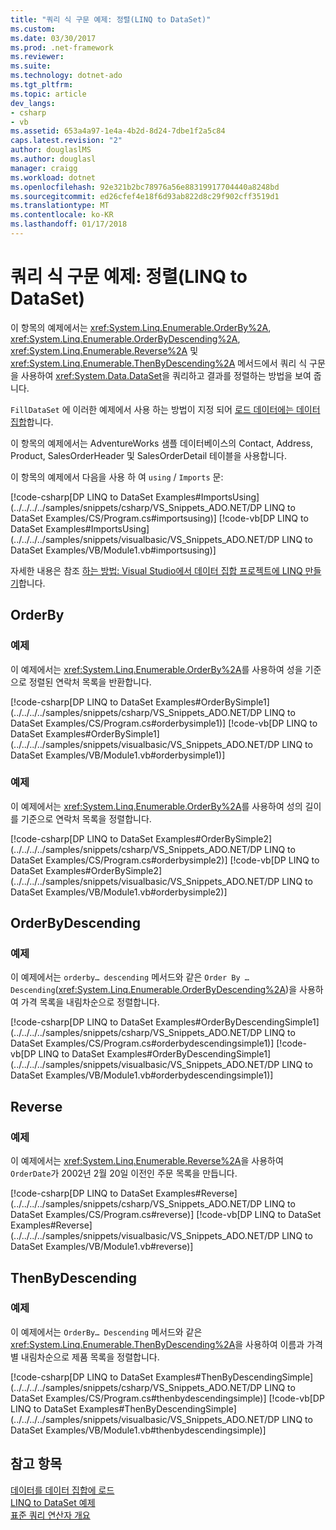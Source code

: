 ```yaml
---
title: "쿼리 식 구문 예제: 정렬(LINQ to DataSet)"
ms.custom: 
ms.date: 03/30/2017
ms.prod: .net-framework
ms.reviewer: 
ms.suite: 
ms.technology: dotnet-ado
ms.tgt_pltfrm: 
ms.topic: article
dev_langs:
- csharp
- vb
ms.assetid: 653a4a97-1e4a-4b2d-8d24-7dbe1f2a5c84
caps.latest.revision: "2"
author: douglaslMS
ms.author: douglasl
manager: craigg
ms.workload: dotnet
ms.openlocfilehash: 92e321b2bc78976a56e88319917704440a8248bd
ms.sourcegitcommit: ed26cfef4e18f6d93ab822d8c29f902cff3519d1
ms.translationtype: MT
ms.contentlocale: ko-KR
ms.lasthandoff: 01/17/2018
---
```

# <a name="query-expression-syntax-examples-ordering-linq-to-dataset"></a>쿼리 식 구문 예제: 정렬(LINQ to DataSet)
이 항목의 예제에서는 <xref:System.Linq.Enumerable.OrderBy%2A>, <xref:System.Linq.Enumerable.OrderByDescending%2A>, <xref:System.Linq.Enumerable.Reverse%2A> 및 <xref:System.Linq.Enumerable.ThenByDescending%2A> 메서드에서 쿼리 식 구문을 사용하여 <xref:System.Data.DataSet>을 쿼리하고 결과를 정렬하는 방법을 보여 줍니다.  
  
 `FillDataSet` 에 이러한 예제에서 사용 하는 방법이 지정 되어 [로드 데이터에는 데이터 집합](../../../../docs/framework/data/adonet/loading-data-into-a-dataset.md)합니다.  
  
 이 항목의 예제에서는 AdventureWorks 샘플 데이터베이스의 Contact, Address, Product, SalesOrderHeader 및 SalesOrderDetail 테이블을 사용합니다.  
  
 이 항목의 예제에서 다음을 사용 하 여 `using` / `Imports` 문:  
  
 [!code-csharp[DP LINQ to DataSet Examples#ImportsUsing](../../../../samples/snippets/csharp/VS_Snippets_ADO.NET/DP LINQ to DataSet Examples/CS/Program.cs#importsusing)]
 [!code-vb[DP LINQ to DataSet Examples#ImportsUsing](../../../../samples/snippets/visualbasic/VS_Snippets_ADO.NET/DP LINQ to DataSet Examples/VB/Module1.vb#importsusing)]  
  
 자세한 내용은 참조 [하는 방법: Visual Studio에서 데이터 집합 프로젝트에 LINQ 만들기](../../../../docs/framework/data/adonet/how-to-create-a-linq-to-dataset-project-in-vs.md)합니다.  
  
## <a name="orderby"></a>OrderBy  
  
### <a name="example"></a>예제  
 이 예제에서는 <xref:System.Linq.Enumerable.OrderBy%2A>를 사용하여 성을 기준으로 정렬된 연락처 목록을 반환합니다.  
  
 [!code-csharp[DP LINQ to DataSet Examples#OrderBySimple1](../../../../samples/snippets/csharp/VS_Snippets_ADO.NET/DP LINQ to DataSet Examples/CS/Program.cs#orderbysimple1)]
 [!code-vb[DP LINQ to DataSet Examples#OrderBySimple1](../../../../samples/snippets/visualbasic/VS_Snippets_ADO.NET/DP LINQ to DataSet Examples/VB/Module1.vb#orderbysimple1)]  
  
### <a name="example"></a>예제  
 이 예제에서는 <xref:System.Linq.Enumerable.OrderBy%2A>를 사용하여 성의 길이를 기준으로 연락처 목록을 정렬합니다.  
  
 [!code-csharp[DP LINQ to DataSet Examples#OrderBySimple2](../../../../samples/snippets/csharp/VS_Snippets_ADO.NET/DP LINQ to DataSet Examples/CS/Program.cs#orderbysimple2)]
 [!code-vb[DP LINQ to DataSet Examples#OrderBySimple2](../../../../samples/snippets/visualbasic/VS_Snippets_ADO.NET/DP LINQ to DataSet Examples/VB/Module1.vb#orderbysimple2)]  
  
## <a name="orderbydescending"></a>OrderByDescending  
  
### <a name="example"></a>예제  
 이 예제에서는 `orderby… descending` 메서드와 같은 `Order By … Descending`(<xref:System.Linq.Enumerable.OrderByDescending%2A>)을 사용하여 가격 목록을 내림차순으로 정렬합니다.  
  
 [!code-csharp[DP LINQ to DataSet Examples#OrderByDescendingSimple1](../../../../samples/snippets/csharp/VS_Snippets_ADO.NET/DP LINQ to DataSet Examples/CS/Program.cs#orderbydescendingsimple1)]
 [!code-vb[DP LINQ to DataSet Examples#OrderByDescendingSimple1](../../../../samples/snippets/visualbasic/VS_Snippets_ADO.NET/DP LINQ to DataSet Examples/VB/Module1.vb#orderbydescendingsimple1)]  
  
## <a name="reverse"></a>Reverse  
  
### <a name="example"></a>예제  
 이 예제에서는 <xref:System.Linq.Enumerable.Reverse%2A>을 사용하여 `OrderDate`가 2002년 2월 20일 이전인 주문 목록을 만듭니다.  
  
 [!code-csharp[DP LINQ to DataSet Examples#Reverse](../../../../samples/snippets/csharp/VS_Snippets_ADO.NET/DP LINQ to DataSet Examples/CS/Program.cs#reverse)]
 [!code-vb[DP LINQ to DataSet Examples#Reverse](../../../../samples/snippets/visualbasic/VS_Snippets_ADO.NET/DP LINQ to DataSet Examples/VB/Module1.vb#reverse)]  
  
## <a name="thenbydescending"></a>ThenByDescending  
  
### <a name="example"></a>예제  
 이 예제에서는 `OrderBy… Descending` 메서드와 같은 <xref:System.Linq.Enumerable.ThenByDescending%2A>을 사용하여 이름과 가격별 내림차순으로 제품 목록을 정렬합니다.  
  
 [!code-csharp[DP LINQ to DataSet Examples#ThenByDescendingSimple](../../../../samples/snippets/csharp/VS_Snippets_ADO.NET/DP LINQ to DataSet Examples/CS/Program.cs#thenbydescendingsimple)]
 [!code-vb[DP LINQ to DataSet Examples#ThenByDescendingSimple](../../../../samples/snippets/visualbasic/VS_Snippets_ADO.NET/DP LINQ to DataSet Examples/VB/Module1.vb#thenbydescendingsimple)]  
  
## <a name="see-also"></a>참고 항목  
 [데이터를 데이터 집합에 로드](../../../../docs/framework/data/adonet/loading-data-into-a-dataset.md)  
 [LINQ to DataSet 예제](../../../../docs/framework/data/adonet/linq-to-dataset-examples.md)  
 [표준 쿼리 연산자 개요](http://msdn.microsoft.com/library/24cda21e-8af8-4632-b519-c404a839b9b2)
